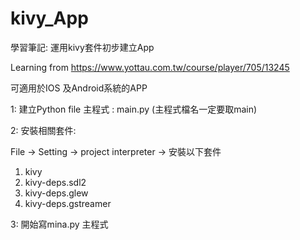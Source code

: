 # kivy_App
學習筆記: 運用kivy套件初步建立App

Learning from https://www.yottau.com.tw/course/player/705/13245

可適用於IOS 及Android系統的APP

1: 建立Python file 主程式 : main.py (主程式檔名一定要取main)

2: 安裝相關套件:

File -> Setting -> project interpreter -> 安裝以下套件

1) kivy
2) kivy-deps.sdl2
3) kivy-deps.glew
4) kivy-deps.gstreamer

3: 開始寫mina.py 主程式
